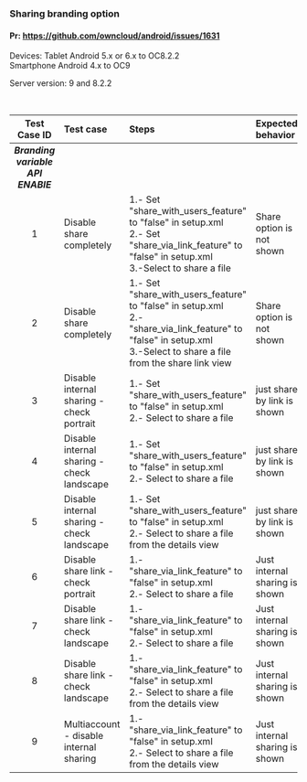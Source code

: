 ### Sharing branding option

#### Pr: https://github.com/owncloud/android/issues/1631

Devices: Tablet Android 5.x or 6.x to OC8.2.2 <br>
         Smartphone Android 4.x to OC9


Server version: 9 and 8.2.2

<br>
 
Test Case ID | Test case     | Steps   | Expected behavior | Result | Related Comments
|:----:|:------------- |:-------------------|:-------------|:-------------:|:----------
***Branding variable API ENABlE***|
1|Disable share completely| 1.- Set "share_with_users_feature" to "false" in setup.xml <br> 2.- Set "share_via_link_feature" to "false" in setup.xml <br> 3.-Select to share a file| Share option is not shown | 
2 |Disable share completely| 1.- Set "share_with_users_feature" to "false" in setup.xml <br> 2.- "share_via_link_feature" to "false" in setup.xml <br> 3.-Select to share a file from the share link view| Share option is not shown | 
3 |Disable internal sharing - check portrait| 1.- Set "share_with_users_feature" to "false" in setup.xml <br> 2.- Select to share a file | just share by link is shown |  | 
4 |Disable internal sharing - check landscape| 1.- Set "share_with_users_feature" to "false" in setup.xml <br> 2.- Select to share a file | just share by link is shown |  | 
5 |Disable internal sharing - check landscape| 1.- Set "share_with_users_feature" to "false" in setup.xml <br> 2.- Select to share a file from the details view| just share by link is shown |  | 
6 |Disable share link - check portrait| 1.- "share_via_link_feature" to "false" in setup.xml <br> 2.- Select to share a file | Just internal sharing is shown | 
7 |Disable share link - check landscape| 1.- "share_via_link_feature" to "false" in setup.xml <br> 2.- Select to share a file | Just internal sharing is shown | 
8 |Disable share link - check landscape| 1.- "share_via_link_feature" to "false" in setup.xml <br> 2.- Select to share a file from the details view | Just internal sharing is shown | 
9 |Multiaccount - disable internal sharing| 1.- "share_via_link_feature" to "false" in setup.xml <br> 2.- Select to share a file from the details view | Just internal sharing is shown |  |





